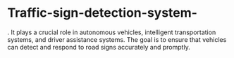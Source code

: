 # Traffic-sign-detection-system-
. It plays a crucial role in autonomous vehicles, intelligent transportation systems, and driver assistance systems. The goal is to ensure that vehicles can detect and respond to road signs accurately and promptly.
